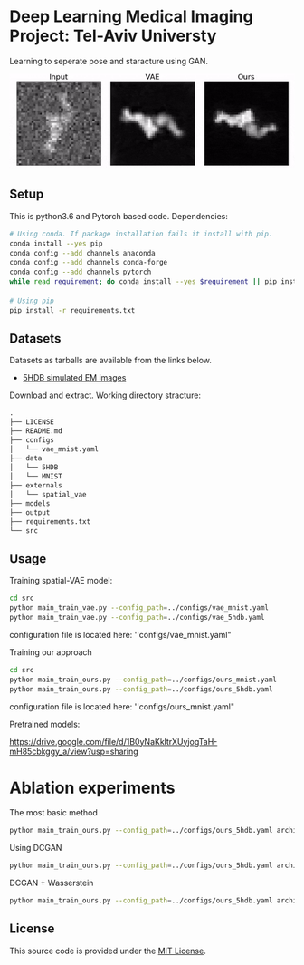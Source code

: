 # Deep Learning Medical Imaging Project: Tel-Aviv Universty

Learning to seperate pose and staracture using GAN.

![5HDB_gif](output/animations/roation_animation.gif)


## Setup

This is python3.6 and Pytorch based code. Dependencies:

```bash
# Using conda. If package installation fails it install with pip.
conda install --yes pip
conda config --add channels anaconda
conda config --add channels conda-forge
conda config --add channels pytorch
while read requirement; do conda install --yes $requirement || pip install $requirement; done < requirements.txt 
 
# Using pip
pip install -r requirements.txt 
```

## Datasets

Datasets as tarballs are available from the links below.

- [5HDB simulated EM images](http://bergerlab-downloads.csail.mit.edu/spatial-vae/5HDB.tar.gz)

Download and extract. Working directory stracture:

```
.
├── LICENSE
├── README.md
├── configs
│   └── vae_mnist.yaml
├── data
│   └── 5HDB
│   └── MNIST
├── externals
│   └── spatial_vae
├── models
├── output
├── requirements.txt
└── src
```




## Usage

Training spatial-VAE model:

```bash
cd src
python main_train_vae.py --config_path=../configs/vae_mnist.yaml
python main_train_vae.py --config_path=../configs/vae_5hdb.yaml
```

configuration file is located here: ''configs/vae_mnist.yaml"



Training our approach

```bash
cd src
python main_train_ours.py --config_path=../configs/ours_mnist.yaml 
python main_train_ours.py --config_path=../configs/ours_5hdb.yaml
```

configuration file is located here: ''configs/ours_mnist.yaml"



Pretrained models:

https://drive.google.com/file/d/1B0yNaKkltrXUyjogTaH-mH85cbkggy_a/view?usp=sharing



# Ablation experiments

The most basic method

```bash
python main_train_ours.py --config_path=../configs/ours_5hdb.yaml architecture=fc use_wasserstein=false 
```

Using DCGAN

```bash
python main_train_ours.py --config_path=../configs/ours_5hdb.yaml architecture=cnn use_wasserstein=false 
```

DCGAN + Wasserstein

```bash
python main_train_ours.py --config_path=../configs/ours_5hdb.yaml architecture=cnn use_wasserstein=true 
```



## License

This source code is provided under the [MIT License](https://github.com/tbepler/spatial-VAE/blob/master/LICENSE).

